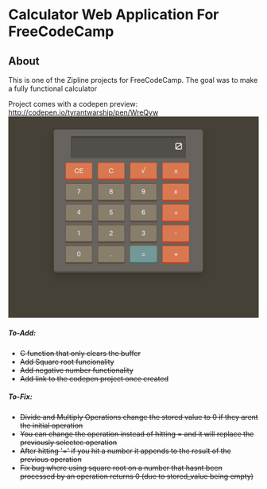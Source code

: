 # Calculator Web Application For FreeCodeCamp

## About
This is one of the Zipline projects for FreeCodeCamp. The goal was to make a fully functional calculator 

Project comes with a codepen preview: http://codepen.io/tyrantwarship/pen/WreQyw
![Preview](./preview.png?raw=true)

##### To-Add:
* ~~C function that only clears the buffer~~
* ~~Add Square root funcionality~~
* ~~Add negative number functionality~~
* ~~Add link to the codepen project once created~~

##### To-Fix:
* ~~Divide and Multiply Operations change the stored value to 0 if they arent the initial operation~~
* ~~You can change the operation instead of hitting = and it will replace the previously selectec operation~~
* ~~After hitting '=' if you hit a number it appends to the result of the previous operation~~
* ~~Fix bug where using square root on a number that hasnt been processed by an operation returns 0 (due to stored_value being empty)~~
